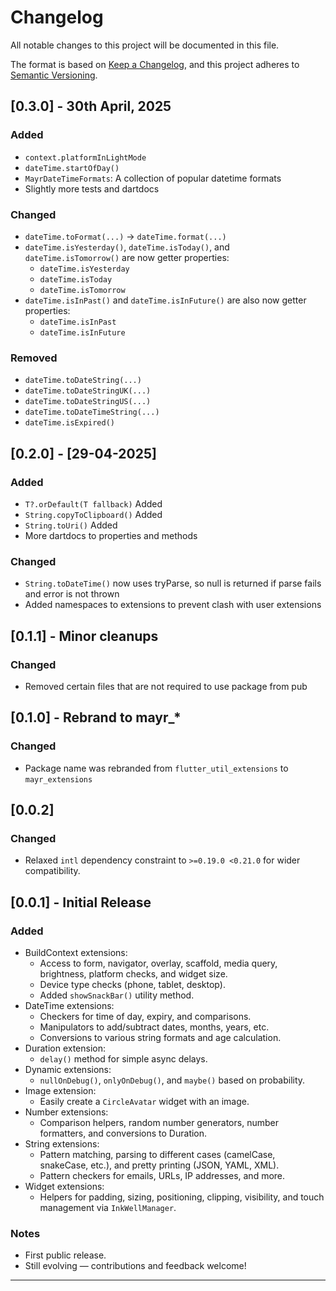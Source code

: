 # Changelog

All notable changes to this project will be documented in this file.

The format is based on [Keep a Changelog](https://keepachangelog.com/en/1.0.0/),
and this project adheres to [Semantic Versioning](https://semver.org/spec/v2.0.0.html).

## [0.3.0] - 30th April, 2025

### Added
- `context.platformInLightMode`
- `dateTime.startOfDay()`
- `MayrDateTimeFormats`: A collection of popular datetime formats
- Slightly more tests and dartdocs

### Changed
- `dateTime.toFormat(...)` -> `dateTime.format(...)`
- `dateTime.isYesterday()`, `dateTime.isToday()`, and `dateTime.isTomorrow()` are now getter properties:
  - `dateTime.isYesterday`
  - `dateTime.isToday`
  - `dateTime.isTomorrow`
- `dateTime.isInPast()` and `dateTime.isInFuture()` are also now getter properties:
  - `dateTime.isInPast`
  - `dateTime.isInFuture`

### Removed
- `dateTime.toDateString(...)`
- `dateTime.toDateStringUK(...)`
- `dateTime.toDateStringUS(...)`
- `dateTime.toDateTimeString(...)`
- `dateTime.isExpired()`

## [0.2.0] - [29-04-2025]

### Added
- `T?.orDefault(T fallback)` Added
- `String.copyToClipboard()` Added
- `String.toUri()` Added
- More dartdocs to properties and methods

### Changed
- `String.toDateTime()` now uses tryParse, so null is returned if parse fails and error is not thrown
- Added namespaces to extensions to prevent clash with user extensions


## [0.1.1] - Minor cleanups

### Changed
- Removed certain files that are not required to use package from pub


## [0.1.0] - Rebrand to mayr_*

### Changed
- Package name was rebranded from `flutter_util_extensions` to `mayr_extensions`


## [0.0.2]

### Changed
- Relaxed `intl` dependency constraint to `>=0.19.0 <0.21.0` for wider compatibility.


## [0.0.1] - Initial Release

### Added
- BuildContext extensions:
  - Access to form, navigator, overlay, scaffold, media query, brightness, platform checks, and widget size.
  - Device type checks (phone, tablet, desktop).
  - Added `showSnackBar()` utility method.
- DateTime extensions:
  - Checkers for time of day, expiry, and comparisons.
  - Manipulators to add/subtract dates, months, years, etc.
  - Conversions to various string formats and age calculation.
- Duration extension:
  - `delay()` method for simple async delays.
- Dynamic extensions:
  - `nullOnDebug()`, `onlyOnDebug()`, and `maybe()` based on probability.
- Image extension:
  - Easily create a `CircleAvatar` widget with an image.
- Number extensions:
  - Comparison helpers, random number generators, number formatters, and conversions to Duration.
- String extensions:
  - Pattern matching, parsing to different cases (camelCase, snakeCase, etc.), and pretty printing (JSON, YAML, XML).
  - Pattern checkers for emails, URLs, IP addresses, and more.
- Widget extensions:
  - Helpers for padding, sizing, positioning, clipping, visibility, and touch management via `InkWellManager`.

### Notes
- First public release.
- Still evolving — contributions and feedback welcome!

---

